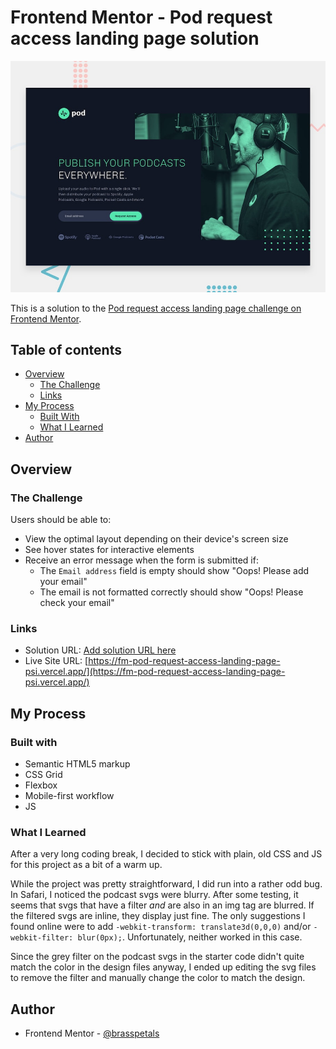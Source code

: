 # Frontend Mentor - Pod request access landing page solution

![Design preview for the Pod request access landing page coding challenge](./preview.jpg)

This is a solution to the [Pod request access landing page challenge on Frontend Mentor](https://www.frontendmentor.io/challenges/pod-request-access-landing-page-eyTmdkLSG). 

## Table of contents

- [Overview](#overview)
  - [The Challenge](#the-challenge)
  - [Links](#links)
- [My Process](#my-process)
  - [Built With](#built-with)
  - [What I Learned](#what-i-learned)
- [Author](#author)

## Overview

### The Challenge

Users should be able to:

- View the optimal layout depending on their device's screen size
- See hover states for interactive elements
- Receive an error message when the form is submitted if:
  - The `Email address` field is empty should show "Oops! Please add your email"
  - The email is not formatted correctly should show "Oops! Please check your email"

### Links

- Solution URL: [Add solution URL here](https://your-solution-url.com)
- Live Site URL: [https://fm-pod-request-access-landing-page-psi.vercel.app/](https://fm-pod-request-access-landing-page-psi.vercel.app/)

## My Process

### Built with

- Semantic HTML5 markup
- CSS Grid
- Flexbox
- Mobile-first workflow
- JS

### What I Learned

After a very long coding break, I decided to stick with plain, old CSS and JS for this project as a bit of a warm up. 

While the project was pretty straightforward, I did run into a rather odd bug. In Safari, I noticed the podcast svgs were blurry. After some testing, it seems that svgs that have a filter *and* are also in an img tag are blurred. If the filtered svgs are inline, they display just fine. The only suggestions I found online were to add ```-webkit-transform: translate3d(0,0,0)``` and/or ```-webkit-filter: blur(0px);```. Unfortunately, neither worked in this case.

Since the grey filter on the podcast svgs in the starter code didn't quite match the color in the design files anyway, I ended up editing the svg files to remove the filter and manually change the color to match the design.

## Author

- Frontend Mentor - [@brasspetals](https://www.frontendmentor.io/profile/brasspetals)
